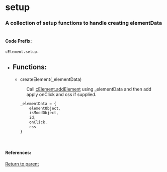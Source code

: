 # <a id="title"/> setup
### <a id="description"/> A collection of setup functions to handle creating elementData
#

#### <a id="codeprefix"/> Code Prefix:
    cElement.setup.

* <a id="functions"/> <h2> Functions: </h2>

	* <a id="createelement"/> createElement(_elementData) <p style="padding-left: 20px;"> Call [cElement.addElement](/Code/Main%20Code/Element/Markdowns/generic.md#addelement) using _elementData and then add apply onClick and css if supplied. </p>

		```Javascript
		_elementData = {
			elementObject,
			isMoodObject,
			id,
			onClick,
			css
		}
		```
	<br>

#### References: 
  
[Return to parent](/Code/Other%20Custom%20Code/cElement/README.md)